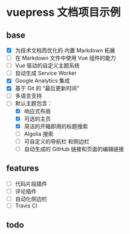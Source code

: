 # vuepress 文档项目示例

## base
- [x] 为技术文档而优化的 内置 Markdown 拓展
- [ ] 在 Markdown 文件中使用 Vue 组件的能力
- [ ] Vue 驱动的自定义主题系统
- [ ] 自动生成 Service Worker
- [x] Google Analytics 集成
- [x] 基于 Git 的 “最后更新时间”
- [ ] 多语言支持
- [ ] 默认主题包含：
    - [x] 响应式布局
    - [x] 可选的主页
    - [x] 简洁的开箱即用的标题搜索
    - [ ] Algolia 搜索
    - [ ] 可自定义的导航栏 和侧边栏
    - [ ] 自动生成的 GitHub 链接和页面的编辑链接
## features
- [ ] 代码片段插件
- [ ] 评论插件
- [ ] 自动化侧边栏
- [ ] Travis CI 

## todo
